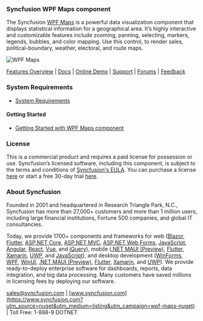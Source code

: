 ### Syncfusion WPF Maps component
The Syncfusion [WPF Maps](https://www.syncfusion.com/wpf-controls/map?utm_source=nuget&utm_medium=listing&utm_campaign=wpf-maps-nuget) is a powerful data visualization component that displays statistical information for a geographical area. It’s highly interactive and customizable features include zooming, panning, selecting, markers, legends, bubbles, and color mapping. Use this control, to render sales, political-boundary, weather, electoral, and route maps.

![WPF Maps](https://cdn.syncfusion.com/nuget-readme/wpf/wpf_map.png)

[Features Overview](https://www.syncfusion.com/wpf-controls/map?utm_source=nuget&utm_medium=listing&utm_campaign=wpf-maps-nuget) | [Docs](https://help.syncfusion.com/wpf/maps/getting-started?utm_source=nuget&utm_medium=listing&utm_campaign=wpf-maps-nuget) | [Online Demo](https://github.com/syncfusion/wpf-demos?utm_source=nuget&utm_medium=listing&utm_campaign=wpf-maps-nuget) | [Support](https://www.syncfusion.com/support/directtrac/incidents/newincident?utm_source=nuget&utm_medium=listing&utm_campaign=wpf-maps-nuget) | [Forums](https://www.syncfusion.com/forums/wpf?utm_source=nuget&utm_medium=listing&utm_campaign=wpf-maps-nuget) | [Feedback](https://www.syncfusion.com/feedback/wpf?utm_source=nuget&utm_medium=listing&utm_campaign=wpf-maps-nuget)

### System Requirements

* [System Requirements](https://help.syncfusion.com/wpf/installation/system-requirements?utm_source=nuget&utm_medium=listing&utm_campaign=wpf-maps-nuget)

#### Getting Started

* [Getting Started with WPF Maps component](https://help.syncfusion.com/wpf/maps/getting-started?utm_source=nuget&utm_medium=listing&utm_campaign=wpf-maps-nuget)

### License

This is a commercial product and requires a paid license for possession or use. Syncfusion’s licensed software, including this component, is subject to the terms and conditions of [Syncfusion's EULA](https://www.syncfusion.com/eula/es/?utm_source=nuget&utm_medium=listing&utm_campaign=wpf-maps-nuget). You can purchase a license [here](https://www.syncfusion.com/sales/products?utm_source=nuget&utm_medium=listing&utm_campaign=wpf-maps-nuget) or start a free 30-day trial [here](https://www.syncfusion.com/account/manage-trials/start-trials?utm_source=nuget&utm_medium=listing&utm_campaign=wpf-maps-nuget).

### About Syncfusion

Founded in 2001 and headquartered in Research Triangle Park, N.C., Syncfusion has more than 27,000+ customers and more than 1 million users, including large financial institutions, Fortune 500 companies, and global IT consultancies.
 
Today, we provide 1700+ components and frameworks for web ([Blazor](https://www.syncfusion.com/blazor-components?utm_source=nuget&utm_medium=listing&utm_campaign=wpf-maps-nuget), [Flutter](https://www.syncfusion.com/flutter-widgets?utm_source=nuget&utm_medium=listing&utm_campaign=wpf-maps-nuget), [ASP.NET Core](https://www.syncfusion.com/aspnet-core-ui-controls?utm_source=nuget&utm_medium=listing&utm_campaign=wpf-maps-nuget), [ASP.NET MVC](https://www.syncfusion.com/aspnet-mvc-ui-controls?utm_source=nuget&utm_medium=listing&utm_campaign=wpf-maps-nuget), [ASP.NET Web Forms](https://www.syncfusion.com/jquery/aspnet-webforms-ui-controls?utm_source=nuget&utm_medium=listing&utm_campaign=wpf-maps-nuget), [JavaScript](https://www.syncfusion.com/javascript-ui-controls?utm_source=nuget&utm_medium=listing&utm_campaign=wpf-maps-nuget), [Angular](https://www.syncfusion.com/angular-ui-components?utm_source=nuget&utm_medium=listing&utm_campaign=wpf-maps-nuget), [React](https://www.syncfusion.com/react-ui-components?utm_source=nuget&utm_medium=listing&utm_campaign=wpf-maps-nuget), [Vue](https://www.syncfusion.com/vue-ui-components?utm_source=nuget&utm_medium=listing&utm_campaign=wpf-maps-nuget), and [jQuery](https://www.syncfusion.com/jquery-ui-widgets?utm_source=nuget&utm_medium=listing&utm_campaign=wpf-maps-nuget)), mobile ([.NET MAUI (Preview)](https://www.syncfusion.com/maui-controls?utm_source=nuget&utm_medium=listing&utm_campaign=wpf-maps-nuget), [Flutter](https://www.syncfusion.com/flutter-widgets?utm_source=nuget&utm_medium=listing&utm_campaign=wpf-maps-nuget), [Xamarin](https://www.syncfusion.com/xamarin-ui-controls?utm_source=nuget&utm_medium=listing&utm_campaign=wpf-maps-nuget), [UWP](https://www.syncfusion.com/uwp-ui-controls?utm_source=nuget&utm_medium=listing&utm_campaign=wpf-maps-nuget), and [JavaScript](https://www.syncfusion.com/javascript-ui-controls?utm_source=nuget&utm_medium=listing&utm_campaign=wpf-maps-nuget)), and desktop development ([WinForms](https://www.syncfusion.com/winforms-ui-controls?utm_source=nuget&utm_medium=listing&utm_campaign=wpf-maps-nuget), [WPF](https://www.syncfusion.com/wpf-controls?utm_source=nuget&utm_medium=listing&utm_campaign=wpf-maps-nuget), [WinUI](https://www.syncfusion.com/winui-controls?utm_source=nuget&utm_medium=listing&utm_campaign=wpf-maps-nuget), [.NET MAUI (Preview)](https://www.syncfusion.com/maui-controls?utm_source=nuget&utm_medium=listing&utm_campaign=wpf-maps-nuget), [Flutter](https://www.syncfusion.com/flutter-widgets?utm_source=nuget&utm_medium=listing&utm_campaign=wpf-maps-nuget), [Xamarin](https://www.syncfusion.com/xamarin-ui-controls?utm_source=nuget&utm_medium=listing&utm_campaign=wpf-maps-nuget), and [UWP](https://www.syncfusion.com/uwp-ui-controls?utm_source=nuget&utm_medium=listing&utm_campaign=wpf-maps-nuget)). We provide ready-to-deploy enterprise software for dashboards, reports, data integration, and big data processing. Many customers have saved millions in licensing fees by deploying our software.

[sales@syncfusion.com](mailto:sales@syncfusion.com?Subject=Syncfusion%20WPF%20Maps%20-%20NuGet) | [www.syncfusion.com](https://www.syncfusion.com?utm_source=nuget&utm_medium=listing&utm_campaign=wpf-maps-nuget) | Toll Free: 1-888-9 DOTNET


